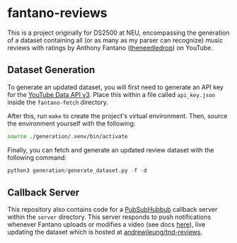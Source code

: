 # fantano-reviews

This is a project originally for DS2500 at NEU, encompassing the generation of a dataset containing
all (or as many as my parser can recognize) music reviews with ratings by Anthony Fantano
([theneedledrop](https://www.youtube.com/user/theneedledrop)) on YouTube.

## Dataset Generation

To generate an updated dataset, you will first need to generate an API key for the [YouTube Data
API v3](https://cloud.google.com/docs/authentication/api-keys?authuser=1). Place this within a file
called `api_key.json` inside the `fantano-fetch` directory.

After this, run `make` to create the project's virtual environment. Then, source the environment
yourself with the following:

```bash
source ./generation/.venv/bin/activate
```

Finally, you can fetch and generate an updated review dataset with the following command:

```python
python3 generation/generate_dataset.py -f -d
```

## Callback Server

This repository also contains code for a [PubSubHubbub](https://github.com/pubsubhubbub/) callback
server within the `server` directory. This server responds to push notifications whenever Fantano
uploads or modifies a video
(see docs [here](https://developers.google.com/youtube/v3/guides/push_notifications)), live updating
the dataset which is hosted at
[andrewjleung/tnd-reviews](https://github.com/andrewjleung/tnd-reviews).
